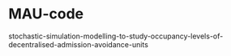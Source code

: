 # MAU-code
stochastic-simulation-modelling-to-study-occupancy-levels-of-decentralised-admission-avoidance-units
